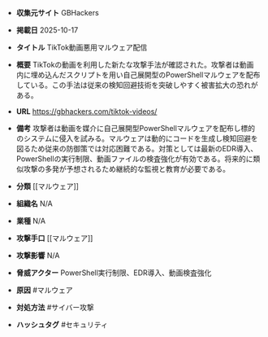 - **収集元サイト**
GBHackers

- **掲載日**
2025-10-17

- **タイトル**
TikTok動画悪用マルウェア配信

- **概要**
TikTokの動画を利用した新たな攻撃手法が確認された。攻撃者は動画内に埋め込んだスクリプトを用い自己展開型のPowerShellマルウェアを配布している。この手法は従来の検知回避技術を突破しやすく被害拡大の恐れがある。

- **URL**
https://gbhackers.com/tiktok-videos/

- **備考**
攻撃者は動画を媒介に自己展開型PowerShellマルウェアを配布し標的のシステムに侵入を試みる。マルウェアは動的にコードを生成し検知回避を図るため従来の防御策では対応困難である。対策としては最新のEDR導入、PowerShellの実行制限、動画ファイルの検査強化が有効である。将来的に類似攻撃の多発が予想されるため継続的な監視と教育が必要である。

- **分類**
[[マルウェア]]

- **組織名**
N/A

- **業種**
N/A

- **攻撃手口**
[[マルウェア]]

- **攻撃影響**
N/A

- **脅威アクター**
PowerShell実行制限、EDR導入、動画検査強化

- **原因**
#マルウェア

- **対処方法**
#サイバー攻撃

- **ハッシュタグ**
#セキュリティ
